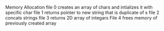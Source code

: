 Memory Allocation 
file 0 creates an array of chars and intializes it with specific char
file 1 returns pointer to new string that is duplicate of s
file 2 concats strings
file 3 returns 2D array of integars
File 4 frees memory of previously created array
